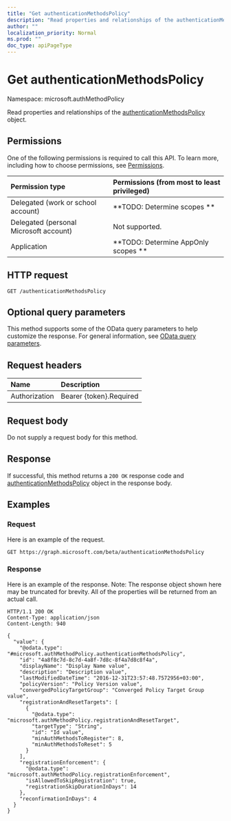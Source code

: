 ```yaml
---
title: "Get authenticationMethodsPolicy"
description: "Read properties and relationships of the authenticationMethodsPolicy object."
author: ""
localization_priority: Normal
ms.prod: ""
doc_type: apiPageType
---
```


# Get authenticationMethodsPolicy

Namespace: microsoft.authMethodPolicy

Read properties and relationships of the [authenticationMethodsPolicy](../resources/microsoft.authmethodpolicy-authenticationmethodspolicy.md) object.

## Permissions
One of the following permissions is required to call this API. To learn more, including how to choose permissions, see [Permissions](/concepts/permissions-reference.md).

|Permission type|Permissions (from most to least privileged)|
|:---|:---|
|Delegated (work or school account)|**TODO: Determine scopes **|
|Delegated (personal Microsoft account)|Not supported.|
|Application|**TODO: Determine AppOnly scopes **|

## HTTP request
<!-- {
  "blockType": "ignored"
}
-->
``` http
GET /authenticationMethodsPolicy
```

## Optional query parameters
This method supports some of the OData query parameters to help customize the response. For general information, see [OData query parameters](/graph/query-parameters).

## Request headers
|Name|Description|
|:---|:---|
|Authorization|Bearer {token}.Required|

## Request body
Do not supply a request body for this method.

## Response
If successful, this method returns a `200 OK` response code and [authenticationMethodsPolicy](../resources/microsoft.authmethodpolicy-authenticationmethodspolicy.md) object in the response body.

## Examples

### Request
Here is an example of the request.
<!-- {
  "blockType": "request",
  "name": "get_authenticationmethodspolicy"
}
-->
``` http
GET https://graph.microsoft.com/beta/authenticationMethodsPolicy
```

### Response
Here is an example of the response. Note: The response object shown here may be truncated for brevity. All of the properties will be returned from an actual call.
<!-- {
  "blockType": "response",
  "truncated": true,
  "@odata.type": "microsoft.authMethodPolicy.authenticationMethodsPolicy"
}
-->
``` http
HTTP/1.1 200 OK
Content-Type: application/json
Content-Length: 940

{
  "value": {
    "@odata.type": "#microsoft.authMethodPolicy.authenticationMethodsPolicy",
    "id": "4a8f8c7d-8c7d-4a8f-7d8c-8f4a7d8c8f4a",
    "displayName": "Display Name value",
    "description": "Description value",
    "lastModifiedDateTime": "2016-12-31T23:57:48.7572956+03:00",
    "policyVersion": "Policy Version value",
    "convergedPolicyTargetGroup": "Converged Policy Target Group value",
    "registrationAndResetTargets": [
      {
        "@odata.type": "microsoft.authMethodPolicy.registrationAndResetTarget",
        "targetType": "String",
        "id": "Id value",
        "minAuthMethodsToRegister": 8,
        "minAuthMethodsToReset": 5
      }
    ],
    "registrationEnforcement": {
      "@odata.type": "microsoft.authMethodPolicy.registrationEnforcement",
      "isAllowedToSkipRegistration": true,
      "registrationSkipDurationInDays": 14
    },
    "reconfirmationInDays": 4
  }
}
```

